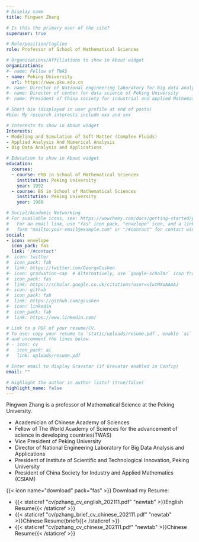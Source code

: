 ```yaml
---
# Display name
title: Pingwen Zhang

# Is this the primary user of the site?
superuser: true

# Role/position/tagline
role: Professor of School of Mathematical Sciences

# Organizations/Affiliations to show in About widget
organizations:
#- name: Fellow of TWAS
- name: Peking University
  url: https://www.pku.edu.cn
#- name: Director of National engineering laboratory for big data analysis and applications
#- name: Director of center for data science of Peking University
#- name: President of China society for industrial and applied Mathematics

# Short bio (displayed in user profile at end of posts)
#bio: My research interests include xxx and xxx

# Interests to show in About widget
Interests:
- Modeling and Simulation of Soft Matter (Complex Fluids)
- Applied Analysis And Numerical Analysis
- Big Data Analysis and Applications

# Education to show in About widget
education:
  courses:
  - course: PhD in School of Mathematical Sciences
    institution: Peking University
    year: 1992
  - course: BS in School of Mathematical Sciences
    institution: Peking University
    year: 1988

# Social/Academic Networking
# For available icons, see: https://wowchemy.com/docs/getting-started/page-builder/#icons
#   For an email link, use "fas" icon pack, "envelope" icon, and a link in the
#   form "mailto:your-email@example.com" or "/#contact" for contact widget.
social:
- icon: envelope
  icon_pack: fas
  link: '/#contact'
#- icon: twitter
#  icon_pack: fab
#  link: https://twitter.com/GeorgeCushen
#- icon: graduation-cap  # Alternatively, use `google-scholar` icon from `ai` icon pack
#  icon_pack: fas
#  link: https://scholar.google.co.uk/citations?user=sIwtMXoAAAAJ
#- icon: github
#  icon_pack: fab
#  link: https://github.com/gcushen
#- icon: linkedin
#  icon_pack: fab
#  link: https://www.linkedin.com/

# Link to a PDF of your resume/CV.
# To use: copy your resume to `static/uploads/resume.pdf`, enable `ai` icons in `params.toml`, 
# and uncomment the lines below.
# - icon: cv
#   icon_pack: ai
#   link: uploads/resume.pdf

# Enter email to display Gravatar (if Gravatar enabled in Config)
email: ""

# Highlight the author in author lists? (true/false)
highlight_name: false
---
```

Pingwen Zhang is a professor of Mathematical Science at the Peking University.

- Academician of Chinese Academy of Sciences
- Fellow of The World Academy of Sciences for the advancement of science in developing countries(TWAS)
- Vice President of Peking University
- Director of National Engineering Laboratory for Big Data Analysis and Applications
- President of Institute of Scientific and Technological Innovation, Peking University
- President of China Society for Industry and Applied Mathematics (CSIAM)


{{< icon name="download" pack="fas" >}} Download my Resume:
- {{< staticref "cv/pzhang_cv_english_202111.pdf" "newtab" >}}English Resume{{< /staticref >}}
- {{< staticref "cv/pzhang_brief_cv_chinese_202111.pdf" "newtab" >}}Chinese Resume(brief){{< /staticref >}}
- {{< staticref "cv/pzhang_cv_chinese_202111.pdf" "newtab" >}}Chinese Resume{{< /staticref >}}
